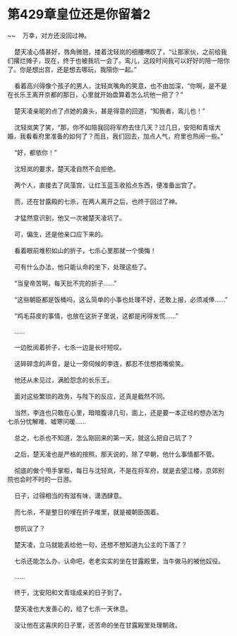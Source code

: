 # 第429章皇位还是你留着2
~~&nbsp;&nbsp;&nbsp;&nbsp;万幸，对方还没回过神。<br><br>&nbsp;&nbsp;&nbsp;&nbsp;楚天凌心情甚好，唇角微翘，搂着沈轻岚的细腰喟叹了，“让那家伙，之前给我们撂烂摊子，现在，终于也被我坑一会了。鸾儿，这段时间我可以好好的陪一陪你了。你是想出宫，还是想去哪玩，我陪你一起。”<br><br>&nbsp;&nbsp;&nbsp;&nbsp;看着高兴得像个孩子的男人，沈轻岚嘴角的笑意，也不由加深，“你啊，是不是在长乐王离开京都的那日，心里就开始盘算着怎么坑他一把了？”<br><br>&nbsp;&nbsp;&nbsp;&nbsp;楚天凌亲昵的点了点她的鼻头，甚是得意的回道，“知我者，鸾儿也！”<br><br>&nbsp;&nbsp;&nbsp;&nbsp;沈轻岚笑了笑，“那，你不如陪我回将军府去住几天？过几日，安阳和青瑶大婚，我看看府里准备的如何了？而且，我们回去，加点人气，府里也热闹一些。”<br><br>&nbsp;&nbsp;&nbsp;&nbsp;“好，都依你！”<br><br>&nbsp;&nbsp;&nbsp;&nbsp;沈轻岚的要求，楚天凌自然不会拒绝。<br><br>&nbsp;&nbsp;&nbsp;&nbsp;两个人，直接去了凤藻宫，让红玉蓝玉收拾点东西，便准备出宫了。<br><br>&nbsp;&nbsp;&nbsp;&nbsp;而，还在甘露殿的七杀，在两人离开之后，也终于回过了神。<br><br>&nbsp;&nbsp;&nbsp;&nbsp;才猛然意识到，他又一次被楚天凌坑了。<br><br>&nbsp;&nbsp;&nbsp;&nbsp;可，偏生，还是他亲口应下来的。<br><br>&nbsp;&nbsp;&nbsp;&nbsp;看着眼前堆积如山的折子，七杀心里那就一个懊悔！<br><br>&nbsp;&nbsp;&nbsp;&nbsp;可有什么办法，他只能认命的坐下，处理这些了。<br><br>&nbsp;&nbsp;&nbsp;&nbsp;“当皇帝苦啊，每天批不完的折子……”<br><br>&nbsp;&nbsp;&nbsp;&nbsp;“这些朝臣都是饭桶吗，这么简单的小事也处理不好，还敢上报，必须减俸……”<br><br>&nbsp;&nbsp;&nbsp;&nbsp;“鸡毛蒜皮的事情，也放在这折子里说，这都是闲得发慌……”<br><br>&nbsp;&nbsp;&nbsp;&nbsp;……<br><br>&nbsp;&nbsp;&nbsp;&nbsp;一边批阅着折子，七杀一边是长吁短叹。<br><br>&nbsp;&nbsp;&nbsp;&nbsp;这碎碎念的声音，是让一旁伺候的李连，都忍不住想捂嘴偷笑。<br><br>&nbsp;&nbsp;&nbsp;&nbsp;他还从未见过，满脸怨念的长乐王。<br><br>&nbsp;&nbsp;&nbsp;&nbsp;面对这些繁琐的政务，与陛下的反应，还真是截然不同。<br><br>&nbsp;&nbsp;&nbsp;&nbsp;当然，李连也只敢在心里，暗暗腹诽几句，面上，还是要一本正经的想办法为七杀分忧解难、嘘寒问暖……<br><br>&nbsp;&nbsp;&nbsp;&nbsp;总之，七杀也不知道，怎么刚回来的第一天，就这么把自己坑了？<br><br>&nbsp;&nbsp;&nbsp;&nbsp;之后，楚天凌也是严格的按照，那天说的，除了早朝，他什么事情都不管。<br><br>&nbsp;&nbsp;&nbsp;&nbsp;彻底的做个甩手掌柜，每日与沈轻岚，不是在将军府，就是去望江楼，京郊别院也会时不时的一日游。<br><br>&nbsp;&nbsp;&nbsp;&nbsp;日子，过得相当的有滋有味，潇洒肆意。<br><br>&nbsp;&nbsp;&nbsp;&nbsp;而七杀，不是整日的埋在折子堆里，就是被朝臣围着。<br><br>&nbsp;&nbsp;&nbsp;&nbsp;想抗议了？<br><br>&nbsp;&nbsp;&nbsp;&nbsp;楚天凌，立马就能丢给他一句，还想不想知道九公主的下落了？<br><br>&nbsp;&nbsp;&nbsp;&nbsp;七杀还能怎么办，认命吧，老老实实的坐在甘露殿里，当牛做马的被他奴役。<br><br>&nbsp;&nbsp;&nbsp;&nbsp;……<br><br>&nbsp;&nbsp;&nbsp;&nbsp;终于，沈安阳和文青瑶成亲的日子到了。<br><br>&nbsp;&nbsp;&nbsp;&nbsp;楚天凌也大发善心的，给了七杀一天休息。<br><br>&nbsp;&nbsp;&nbsp;&nbsp;没让他在这喜庆的日子里，还苦命的坐在甘露殿里处理朝政。<br><br>
                    

<script>_fwqdsqadxfw()</script>
<div><script>_dfwf1dw();</script></div>
<div><script>_dfwf1agdw();</script></div>
                